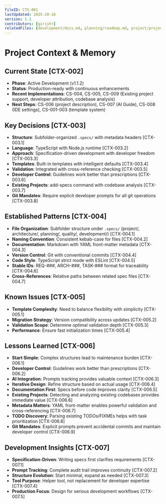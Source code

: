 ```yaml
---
fileID: CTX-001
lastUpdated: 2025-10-16
version: 1.1
contributors: [girishr]
relatedFiles: [development/docs.md, planning/roadmap.md, project/project.yaml]
---
```


# Project Context & Memory

## Current State [CTX-002]

- **Phase**: Active Development (v1.1.2)
- **Status**: Production-ready with continuous enhancements
- **Recent Implementations**: CS-004, CS-005, CS-009 (Existing project support, developer attribution, codebase analysis)
- **Next Steps**: CS-006 (project description), CS-007 (AI Guide), CS-008 (IDE settings), CS-001-003 (template system)

## Key Decisions [CTX-003]

- **Structure**: Subfolder-organized `.specs/` with metadata headers [CTX-003.1]
- **Language**: TypeScript with Node.js runtime [CTX-003.2]
- **Approach**: Specification-driven development with developer freedom [CTX-003.3]
- **Templates**: Built-in templates with intelligent defaults [CTX-003.4]
- **Validation**: Integrated with cross-reference checking [CTX-003.5]
- **Developer Control**: Guidelines work better than prescriptions [CTX-003.6]
- **Existing Projects**: add-specs command with codebase analysis [CTX-003.7]
- **Git Mandates**: Require explicit developer prompts for all git operations [CTX-003.8]

## Established Patterns [CTX-004]

- **File Organization**: Subfolder structure under `.specs/` (project/, architecture/, planning/, quality/, development/) [CTX-004.1]
- **Naming Convention**: Consistent kebab-case for files [CTX-004.2]
- **Documentation**: Markdown with YAML front-matter metadata [CTX-004.3]
- **Version Control**: Git with conventional commits [CTX-004.4]
- **Code Style**: TypeScript strict mode with ESLint [CTX-004.5]
- **Stable IDs**: REQ-###, ARCH-###, TASK-### format for traceability [CTX-004.6]
- **Cross-References**: Relative paths between related spec files [CTX-004.7]

## Known Issues [CTX-005]

- **Template Complexity**: Need to balance flexibility with simplicity [CTX-005.1]
- **Migration Strategy**: Version compatibility across updates [CTX-005.2]
- **Validation Scope**: Determine optimal validation depth [CTX-005.3]
- **Performance**: Ensure fast initialization times [CTX-005.4]

## Lessons Learned [CTX-006]

- **Start Simple**: Complex structures lead to maintenance burden [CTX-006.1]
- **Developer Control**: Guidelines work better than prescriptions [CTX-006.2]
- **AI Integration**: Prompts tracking provides valuable context [CTX-006.3]
- **Iterative Design**: Refine structure based on actual usage [CTX-006.4]
- **Documentation First**: Specs before code improves clarity [CTX-006.5]
- **Existing Projects**: Detecting and analyzing existing codebases provides immediate value [CTX-006.6]
- **Metadata Matters**: YAML front-matter enables powerful validation and cross-referencing [CTX-006.7]
- **TODO Discovery**: Parsing existing TODOs/FIXMEs helps with task prioritization [CTX-006.8]
- **Git Mandates**: Explicit prompts prevent accidental commits and maintain developer control [CTX-006.9]

## Development Insights [CTX-007]

- **Specification-Driven**: Writing specs first clarifies requirements [CTX-007.1]
- **Prompt Tracking**: Complete audit trail improves continuity [CTX-007.2]
- **Structure Evolution**: Start minimal, expand as needed [CTX-007.3]
- **Tool Purpose**: Helper tool, not replacement for developer expertise [CTX-007.4]
- **Production Focus**: Design for serious development workflows [CTX-007.5]
